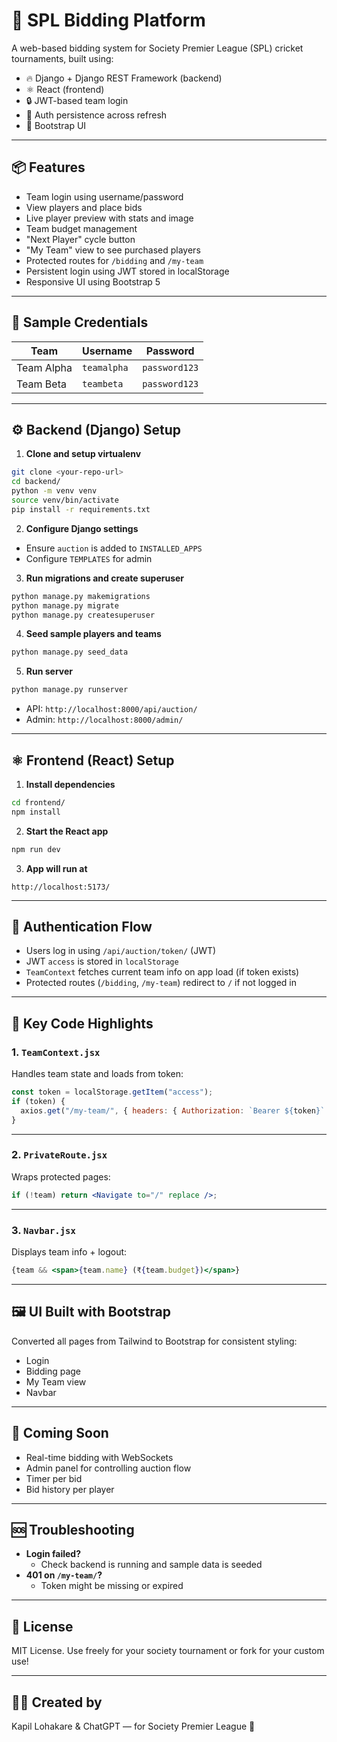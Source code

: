 # 🏏 SPL Bidding Platform

A web-based bidding system for Society Premier League (SPL) cricket tournaments, built using:

- 🔥 Django + Django REST Framework (backend)
- ⚛️ React (frontend)
- 🔒 JWT-based team login
- 💾 Auth persistence across refresh
- 🎨 Bootstrap UI

---

## 📦 Features

- Team login using username/password
- View players and place bids
- Live player preview with stats and image
- Team budget management
- "Next Player" cycle button
- "My Team" view to see purchased players
- Protected routes for `/bidding` and `/my-team`
- Persistent login using JWT stored in localStorage
- Responsive UI using Bootstrap 5

---

## 🧪 Sample Credentials

| Team       | Username    | Password     |
|------------|-------------|--------------|
| Team Alpha | `teamalpha` | `password123`|
| Team Beta  | `teambeta`  | `password123`|

---

## ⚙️ Backend (Django) Setup

1. **Clone and setup virtualenv**

```bash
git clone <your-repo-url>
cd backend/
python -m venv venv
source venv/bin/activate
pip install -r requirements.txt
```

2. **Configure Django settings**

- Ensure `auction` is added to `INSTALLED_APPS`
- Configure `TEMPLATES` for admin

3. **Run migrations and create superuser**

```bash
python manage.py makemigrations
python manage.py migrate
python manage.py createsuperuser
```

4. **Seed sample players and teams**

```bash
python manage.py seed_data
```

5. **Run server**

```bash
python manage.py runserver
```

- API: `http://localhost:8000/api/auction/`
- Admin: `http://localhost:8000/admin/`

---

## ⚛️ Frontend (React) Setup

1. **Install dependencies**

```bash
cd frontend/
npm install
```

2. **Start the React app**

```bash
npm run dev
```

3. **App will run at**

```
http://localhost:5173/
```

---

## 🔐 Authentication Flow

- Users log in using `/api/auction/token/` (JWT)
- JWT `access` is stored in `localStorage`
- `TeamContext` fetches current team info on app load (if token exists)
- Protected routes (`/bidding`, `/my-team`) redirect to `/` if not logged in

---

## 🧠 Key Code Highlights

### 1. `TeamContext.jsx`

Handles team state and loads from token:

```js
const token = localStorage.getItem("access");
if (token) {
  axios.get("/my-team/", { headers: { Authorization: `Bearer ${token}` } })
}
```

---

### 2. `PrivateRoute.jsx`

Wraps protected pages:

```jsx
if (!team) return <Navigate to="/" replace />;
```

---

### 3. `Navbar.jsx`

Displays team info + logout:

```jsx
{team && <span>{team.name} (₹{team.budget})</span>}
```

---

## 🖼 UI Built with Bootstrap

Converted all pages from Tailwind to Bootstrap for consistent styling:

- Login
- Bidding page
- My Team view
- Navbar

---

## 🚧 Coming Soon

- Real-time bidding with WebSockets
- Admin panel for controlling auction flow
- Timer per bid
- Bid history per player

---

## 🆘 Troubleshooting

- **Login failed?**
  - Check backend is running and sample data is seeded
- **401 on `/my-team/`?**
  - Token might be missing or expired

---

## 🧾 License

MIT License. Use freely for your society tournament or fork for your custom use!

---

## 👨‍💻 Created by

Kapil Lohakare & ChatGPT — for Society Premier League 🏏